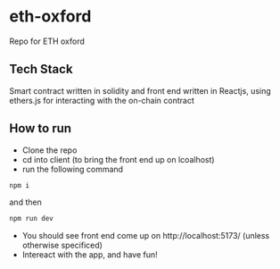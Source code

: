 # eth-oxford
Repo for ETH oxford

## Tech Stack 
Smart contract written in solidity and front end written in Reactjs, using ethers.js for interacting with the on-chain contract

## How to run 
- Clone the repo 
- cd into client (to bring the front end up on lcoalhost)
- run the following command
```bash
npm i 
```
 and then 

 ```bash
 npm run dev
 ```

- You should see front end come up on  http://localhost:5173/ (unless otherwise specificed)
- Intereact with the app, and have fun!
